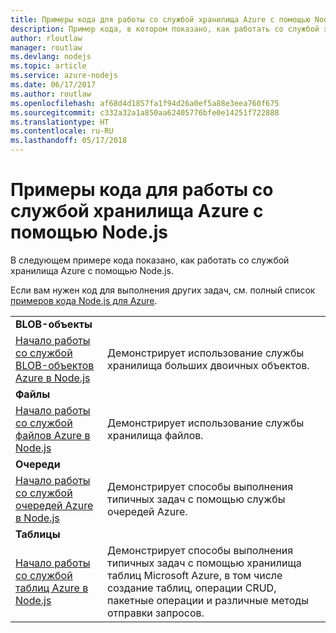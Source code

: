 ```yaml
---
title: Примеры кода для работы со службой хранилища Azure с помощью Node.js
description: Пример кода, в котором показано, как работать со службой хранилища Azure с помощью Node.js.
author: rloutlaw
manager: routlaw
ms.devlang: nodejs
ms.topic: article
ms.service: azure-nodejs
ms.date: 06/17/2017
ms.author: routlaw
ms.openlocfilehash: af68d4d1857fa1f94d26a0ef5a88e3eea760f675
ms.sourcegitcommit: c332a32a1a850aa62405776bfe0e14251f722888
ms.translationtype: HT
ms.contentlocale: ru-RU
ms.lasthandoff: 05/17/2018
---
```

# <a name="azure-storage-with-nodejs-code-samples"></a>Примеры кода для работы со службой хранилища Azure с помощью Node.js

В следующем примере кода показано, как работать со службой хранилища Azure с помощью Node.js.

Если вам нужен код для выполнения других задач, см. полный список [примеров кода Node.js для Azure](https://azure.microsoft.com/resources/samples/?term=nodejs).


| | |
|---|---|
| **BLOB-объекты** ||
| [Начало работы со службой BLOB-объектов Azure в Node.js](https://github.com/Azure-Samples/storage-blob-node-getting-started) | Демонстрирует использование службы хранилища больших двоичных объектов. |
| **Файлы** ||
| [Начало работы со службой файлов Azure в Node.js](https://azure.microsoft.com/resources/samples/storage-file-node-getting-started/) | Демонстрирует использование службы хранилища файлов. |
| **Очереди** ||
| [Начало работы со службой очередей Azure в Node.js](https://azure.microsoft.com/resources/samples/storage-queue-node-getting-started/) | Демонстрирует способы выполнения типичных задач с помощью службы очередей Azure. |
| **Таблицы** ||
| [Начало работы со службой таблиц Azure в Node.js](https://azure.microsoft.com/resources/samples/storage-table-node-getting-started/) | Демонстрирует способы выполнения типичных задач с помощью хранилища таблиц Microsoft Azure, в том числе создание таблиц, операции CRUD, пакетные операции и различные методы отправки запросов. |
